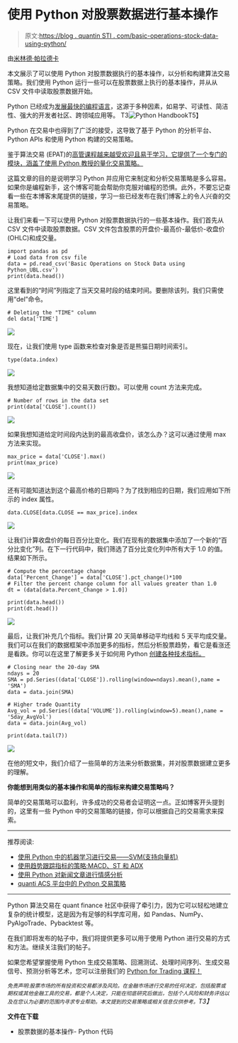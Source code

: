 # 使用 Python 对股票数据进行基本操作

> 原文:[https://blog . quantin STI . com/basic-operations-stock-data-using-python/](https://blog.quantinsti.com/basic-operations-stock-data-using-python/)

由[米林德·帕拉德卡](https://www.linkedin.com/in/milind-paradkar-b37292107/)

本文展示了可以使用 Python 对股票数据执行的基本操作，以分析和构建算法交易策略。我们使用 Python 运行一些可以在股票数据上执行的基本操作，并从从 CSV 文件中读取股票数据开始。

Python 已经成为[发展最快的编程语言](http://www.techrepublic.com/article/which-is-the-fastest-growing-programming-language-hint-its-not-javascript/#ftag=RSS56d97e7)，这源于多种因素，如易学、可读性、简洁性、强大的开发者社区、跨领域应用等。
T3![Python Handbook](../Images/740388889e6405dfac04c53fbf13b051.png)T5】

Python 在交易中也得到了广泛的接受，这导致了基于 Python 的分析平台、Python APIs 和使用 Python 构建的交易策略。

鉴于算法交易 (EPAT)的[高管课程越来越受欢迎且易于学习，它提供了一个专门的模块，涵盖了使用 Python 教授的量化交易策略。](https://www.quantinsti.com/epat)

这篇文章的目的是说明学习 Python 并应用它来制定和分析交易策略是多么容易。如果你是编程新手，这个博客可能会帮助你克服对编程的恐惧。此外，不要忘记查看一些在本博客末尾提供的链接，学习一些已经发布在我们博客上的令人兴奋的交易策略。

让我们来看一下可以使用 Python 对股票数据执行的一些基本操作。我们首先从 CSV 文件中读取股票数据。CSV 文件包含股票的开盘价-最高价-最低价-收盘价(OHLC)和成交量。

```
import pandas as pd
# Load data from csv file
data = pd.read_csv('Basic Operations on Stock Data using Python_UBL.csv')
print(data.head())

```

这里看到的“时间”列指定了当天交易时段的结束时间。要删除该列，我们只需使用“del”命令。

```
# Deleting the "TIME" column
del data['TIME']
```

![](../Images/3ed6c6165bee8482904d06b04e5bb0b7.png)

现在，让我们使用 type 函数来检查对象是否是熊猫日期时间索引。

```
type(data.index)
```

![](../Images/97b0da403993683a08c49973731b4d46.png)

我想知道给定数据集中的交易天数(行数)。可以使用 count 方法来完成。

```
# Number of rows in the data set
print(data['CLOSE'].count())
```

![](../Images/da86e19bc73f53f12e60897960d9c6c8.png)

如果我想知道给定时间段内达到的最高收盘价，该怎么办？这可以通过使用 max 方法来实现。

```
max_price = data['CLOSE'].max()
print(max_price)
```

![](../Images/33e81bfdfe7944aebd1a05ae02bf22ea.png)

还有可能知道达到这个最高价格的日期吗？为了找到相应的日期，我们应用如下所示的 index 属性。

```
data.CLOSE[data.CLOSE == max_price].index
```

![](../Images/9c405e6d820ab1dd5d3ae2dca580f32f.png)

让我们计算收盘价的每日百分比变化。我们在现有的数据集中添加了一个新的“百分比变化”列。在下一行代码中，我们筛选了百分比变化列中所有大于 1.0 的值。结果如下所示。

```
# Compute the percentage change
data['Percent_Change'] = data['CLOSE'].pct_change()*100
# Filter the percent change column for all values greater than 1.0
dt = (data[data.Percent_Change > 1.0])

print(data.head())
print(dt.head())
```

![](../Images/b832e17fc10ab8f194c5cdbffba8982b.png)

最后，让我们补充几个指标。我们计算 20 天简单移动平均线和 5 天平均成交量。我们可以在我们的数据框架中添加更多的指标，然后分析股票趋势，看它是看涨还是看跌。你可以在这里了解更多关于如何用 Python [创建各种技术指标。](https://blog.quantinsti.com/build-technical-indicators-in-python/)

```
# Closing near the 20-day SMA
ndays = 20
SMA = pd.Series((data['CLOSE']).rolling(window=ndays).mean(),name = 'SMA')
data = data.join(SMA)

# Higher trade Quantity
Avg_vol = pd.Series((data['VOLUME']).rolling(window=5).mean(),name = '5day_AvgVol')
data = data.join(Avg_vol)

print(data.tail(7))
```

![](../Images/1cc5aff1293e4de6946c69184f720ec1.png)

在他的短文中，我们介绍了一些简单的方法来分析数据集，并对股票数据建立更多的理解。

**你能想到用类似的基本操作和简单的指标来构建交易策略吗？**

简单的交易策略可以盈利，许多成功的交易者会证明这一点。正如博客开头提到的，这里有一些 Python 中的交易策略的链接，你可以根据自己的交易需求来探索。

* * *

推荐阅读:

*   [使用 Python 中的机器学习进行交易——SVM(支持向量机)](https://blog.quantinsti.com/trading-using-machine-learning-python-svm-support-vector-machine/)
*   [使用趋势跟踪指标的策略:MACD、ST 和 ADX](https://blog.quantinsti.com/strategy-using-trend-following-indicators-macd-st-adx/)
*   [使用 Python 对新闻文章进行情感分析](https://blog.quantinsti.com/sentiment-analysis-news-python/)
*   [quanti ACS 平台中的 Python 交易策略](https://blog.quantinsti.com/python-trading-strategy-quantiacs-platform/)

* * *

Python 算法交易在 quant finance 社区中获得了牵引力，因为它可以轻松地建立复杂的统计模型，这是因为有足够的科学库可用，如 Pandas、NumPy、PyAlgoTrade、Pybacktest 等。

在我们即将发布的帖子中，我们将提供更多可以用于使用 Python 进行交易的方式和方法。继续关注我们的帖子。

如果您希望掌握使用 Python 生成交易策略、回溯测试、处理时间序列、生成交易信号、预测分析等艺术，您可以注册我们的 [Python for Trading 课程！](https://quantra.quantinsti.com/course/python-for-trading)

*<small>免责声明:股票市场的所有投资和交易都涉及风险。在金融市场进行交易的任何决定，包括股票或期权或其他金融工具的交易，都是个人决定，只能在彻底研究后做出，包括个人风险和财务评估以及在您认为必要的范围内寻求专业帮助。本文提到的交易策略或相关信息仅供参考。</small>T3】*

**文件在下载**

*   股票数据的基本操作- Python 代码